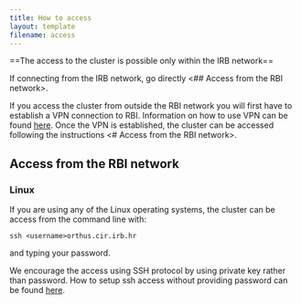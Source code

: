 ```yaml
---
title: How to access
layout: template
filename: access
---
```


==The access to the cluster is possible only within the IRB network==

If connecting from the IRB network, go directly <## Access from the RBI network>.

If you access the cluster from outside the RBI network you will first have to establish a VPN connection to RBI. Information on how to use VPN can be found [here](http://helpdesk.irb.hr/wiki/OpenVPN). Once the VPN is established, the cluster can be accessed following the instructions <# Access from the RBI network>.

## Access from the RBI network
### Linux

If you are using any of the Linux operating systems, the cluster can be access from the command line with:

```
ssh <username>orthus.cir.irb.hr
```

and typing your password.

We encourage the access using SSH protocol by using private key rather than password. How to setup ssh access without providing password can be found [here](https://linuxhint.com/ssh-using-private-key-linux/).
